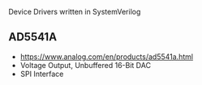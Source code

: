 Device Drivers written in SystemVerilog

## AD5541A
* https://www.analog.com/en/products/ad5541a.html
* Voltage Output, Unbuffered 16-Bit DAC
* SPI Interface


